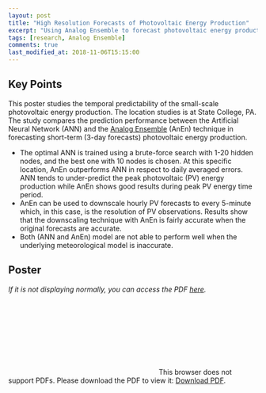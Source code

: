 ```yaml
---
layout: post
title: "High Resolution Forecasts of Photovoltaic Energy Production"
excerpt: "Using Analog Ensemble to forecast photovoltaic energy production on a household level"
tags: [research, Analog Ensemble]
comments: true
last_modified_at: 2018-11-06T15:15:00
---
```


## Key Points

This poster studies the temporal predictability of the small-scale photovoltaic energy production. The location studies is at State College, PA. The study compares the prediction performance between the Artificial Neural Network (ANN) and the [Analog Ensemble](https://weiming-hu.github.io/AnalogsEnsemble/) (AnEn) technique in forecasting short-term (3-day forecasts) photovoltaic energy production.

- The optimal ANN is trained using a brute-force search with 1-20 hidden nodes, and the best one with 10 nodes is chosen. At this specific location, AnEn outperforms ANN in respect to daily averaged errors. ANN tends to under-predict the peak photovoltaic (PV) energy production while AnEn shows good results during peak PV energy time period.
- AnEn can be used to downscale hourly PV forecasts to every 5-minute which, in this case, is the resolution of PV observations. Results show that the downscaling technique with AnEn is fairly accurate when the original forecasts are accurate.
- Both (ANN and AnEn) model are not able to perform well when the underlying meteorological model is inaccurate.

## Poster

*If it is not displaying normally, you can access the PDF [here](https://weiming-hu.github.io/assets/data-for-posts/2018-11-06-PV-forecasts/PV-forecasts.pdf).*

<object data="https://weiming-hu.github.io/assets/data-for-posts/2018-11-06-PV-forecasts/PV-forecasts.pdf" type="application/pdf" width="100%" height="600px">
<embed src="https://weiming-hu.github.io/assets/data-for-posts/2018-11-06-PV-forecasts/PV-forecasts.pdf">
This browser does not support PDFs. Please download the PDF to view it: <a href="https://weiming-hu.github.io/assets/data-for-posts/2018-11-06-PV-forecasts/PV-forecasts.pdf">Download PDF</a>.</p>
</embed>
</object>

